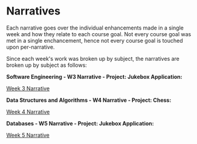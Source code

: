 # Narratives

Each narrative goes over the individual enhancements made in a single week and how they relate to each course goal. Not every course goal was met in a single enchancement, hence not every course goal is touched upon per-narrative. 

Since each week's work was broken up by subject, the narratives are broken up by subject as follows:

**Software Engineering - W3 Narrative - Project: Jukebox Application:**

<a href="https://mhocsnhu.github.io/narratives/HockingW3Nar"> Week 3 Narrative</a>

**Data Structures and Algorithms - W4 Narrative - Project: Chess:**

<a href="https://mhocsnhu.github.io/narratives/HockingW4Nar"> Week 4 Narrative</a>

**Databases - W5 Narrative - Project: Jukebox Application:**

<a href="https://mhocsnhu.github.io/narratives/HockingW5Nar"> Week 5 Narrative</a>
